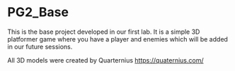 # PG2_Base

This is the base project developed in our first lab. It is a simple 3D platformer game where you have a player and enemies which will be added in our future sessions.

All 3D models were created by Quarternius
https://quaternius.com/
